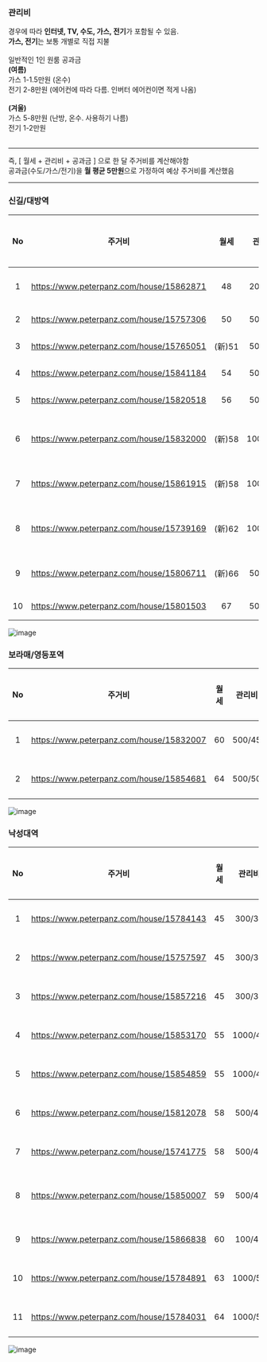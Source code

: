 ### 관리비
경우에 따라 <b>인터넷, TV, 수도, 가스, 전기</b>가 포함될 수 있음.   
**가스, 전기**는 보통 개별로 직접 지불   
<br/>
일반적인 1인 원룸 공과금   
**(여름)**   
가스 1-1.5만원 (온수)   
전기 2-8만원 (에어컨에 따라 다름. 인버터 에어컨이면 적게 나옴)   
<br/>
**(겨울)**   
가스 5-8만원 (난방, 온수. 사용하기 나름)   
전기 1-2만원   
<br/>

------

즉, [ 월세 + 관리비 + 공과금 ] 으로 한 달 주거비를 계산해야함   
공과금(수도/가스/전기)을 **월 평균 5만원**으로 가정하여 예상 주거비를 계산했음

------

### 신길/대방역
|No|주거비|월세|관리비|역|층수|창문방향|준공년도|링크|
|:---:|:---:|:---:|:---:|:---:|:---:|:---:|:---:|:---:|
|1|https://www.peterpanz.com/house/15862871|48|200/34|9(수/인/TV)|신길|저층|남동향|2016| 
|2|https://www.peterpanz.com/house/15757306|50|500/39|6(인/TV)|대방|2층|남향|2018| 
|3|https://www.peterpanz.com/house/15765051|(新)51|500/40|6(수/인/TV)|신길|2층|남향|2016| 
|4|https://www.peterpanz.com/house/15841184|54|500/43|6(수/인/TV)|대방|3층|남향|2018| 
|5|https://www.peterpanz.com/house/15820518|56|500/45|6(수/인/TV)|신길|3층|남향|2019| 
|6|https://www.peterpanz.com/house/15832000|(新)58|1000/45|8(수/인/TV)|신길대방|2층|남향|2012| 
|7|https://www.peterpanz.com/house/15861915|(新)58|1000/45|8(수/인/TV)|대방|4층|남동향|2018| 
|8|https://www.peterpanz.com/house/15739169|(新)62|1000/50|7(수/인/TV)|신길대방|3층|남서향|1988| 
|9|https://www.peterpanz.com/house/15806711|(新)66|500/55|6(수/인/TV)|대방|3층|남동향|2018| 
|10|https://www.peterpanz.com/house/15801503|67|500/52|10(수/인/TV)|대방|3층|서향|2012| 

![image](https://github.com/user-attachments/assets/62a7d03b-914a-4aac-bafe-03036a22de85)
<br/>

### 보라매/영등포역
|No|주거비|월세|관리비|역|층수|창문방향|준공년도|링크|
|:---:|:---:|:---:|:---:|:---:|:---:|:---:|:---:|:---:|
|1|https://www.peterpanz.com/house/15832007|60|500/45|10(수/인/TV)|영등포|1층|남향|2018| 
|2|https://www.peterpanz.com/house/15854681|64|500/50|9(수/인/TV)|보라매|2층|남향|2018| 

![image](https://github.com/user-attachments/assets/baba4489-fbc6-4907-a167-7185b99e9ba4)
<br/>

### 낙성대역
|No|주거비|월세|관리비|역|층수|창문방향|준공년도|링크|
|:---:|:---:|:---:|:---:|:---:|:---:|:---:|:---:|:---:|
|1|https://www.peterpanz.com/house/15784143|45|300/35|5(수/인/TV)|낙성대|1층|남동향|2006| 
|2|https://www.peterpanz.com/house/15757597|45|300/33|9(**전**/수/인/TV)|낙성대|저층|남동향|2020| 
|3|https://www.peterpanz.com/house/15857216|45|300/34|9(**전**/**가**/수/인/TV)|낙성대|2층|북서향|2006| 
|4|https://www.peterpanz.com/house/15853170|55|1000/40|10(수/인/TV)|낙성대|저층|남동향|2021| 
|5|https://www.peterpanz.com/house/15854859|55|1000/42|8(수/인/TV)|낙성대|4층|남동향|2021| 
|6|https://www.peterpanz.com/house/15812078|58|500/46|7(인/TV)|낙성대|저층|남동향|2021| 
|7|https://www.peterpanz.com/house/15741775|58|500/45|8(인/TV)|낙성대|고층|남향|2021| 
|8|https://www.peterpanz.com/house/15850007|59|500/45|9(수/인/TV)|낙성대|3층(옥탑)|남동향|2016| 
|9|https://www.peterpanz.com/house/15866838|60|100/45|10(수/인/TV)|낙성대|저층|남서향|2021| 
|10|https://www.peterpanz.com/house/15784891|63|1000/50|8(수/인/TV)|낙성대|3층|남향|2020| 
|11|https://www.peterpanz.com/house/15784031|64|1000/50|9(수/인/TV)|낙성대|1층|북동향|1997| 

![image](https://github.com/user-attachments/assets/f4d5d53b-5a0e-4dbe-a8fd-4947d313bcf5)
<br/>
<br/>
